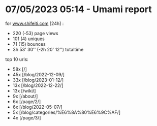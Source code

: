 # 07/05/2023 05:14 - Umami report
for www.shifeiti.com [24h] :

 - 220 (-53) page views
 - 101 (4) uniques
 - 71 (15) bounces
 - 3h 53' 30'' (-2h 20' 12'') totaltime


top 10 urls:
 - 58x [/]
 - 45x [/blog/2022-12-09/]
 - 33x [/blog/2023-01-12/]
 - 13x [/blog/2022-12-22/]
 - 13x [/wiki/]
 - 9x [/about/]
 - 6x [/page/2/]
 - 6x [/blog/2022-05-07/]
 - 5x [/blog/categories/%E6%8A%80%E6%9C%AF/]
 - 4x [/page/3/]


